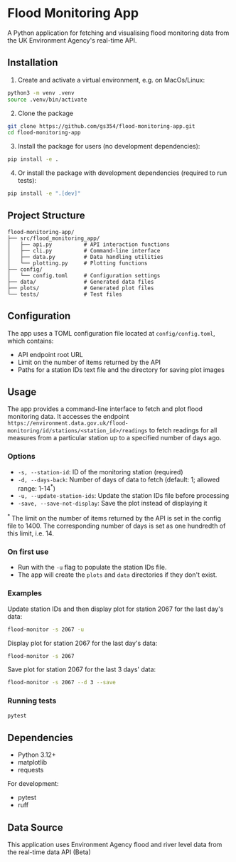# Flood Monitoring App

A Python application for fetching and visualising flood monitoring data from the UK Environment Agency's real-time API.

## Installation

1. Create and activate a virtual environment, e.g. on MacOs/Linux:
```bash
python3 -m venv .venv
source .venv/bin/activate
```

2. Clone the package
```bash
git clone https://github.com/gs354/flood-monitoring-app.git
cd flood-monitoring-app
```

3. Install the package for users (no development dependencies):
```bash
pip install -e .
```

4. Or install the package with development dependencies (required to run tests):
```bash
pip install -e ".[dev]"
```

## Project Structure

```
flood-monitoring-app/
├── src/flood_monitoring_app/
│   ├── api.py          # API interaction functions
│   ├── cli.py          # Command-line interface
│   ├── data.py         # Data handling utilities
│   └── plotting.py     # Plotting functions
├── config/
│   └── config.toml     # Configuration settings
├── data/               # Generated data files
├── plots/              # Generated plot files
└── tests/              # Test files
```

## Configuration

The app uses a TOML configuration file located at `config/config.toml`, which contains:
- API endpoint root URL
- Limit on the number of items returned by the API
- Paths for a station IDs text file and the directory for saving plot images


## Usage

The app provides a command-line interface to fetch and plot flood monitoring data. 
It accesses the endpoint `https://environment.data.gov.uk/flood-monitoring/id/stations/<station_id>/readings` to fetch readings for all measures from a particular station up to a specified number of days ago.

### Options

- `-s, --station-id`: ID of the monitoring station (required)
- `-d, --days-back`: Number of days of data to fetch (default: 1; allowed range: 1-14<sup>*</sup>)
- `-u, --update-station-ids`: Update the station IDs file before processing
- `-save, --save-not-display`: Save the plot instead of displaying it

<sup>*</sup> The limit on the number of items returned by the API is set in the config file to 1400. The corresponding number of days is set as one hundredth of this limit, i.e. 14. 

### On first use
- Run with the `-u` flag to populate the station IDs file.
- The app will create the `plots` and `data` directories if they don't exist.


### Examples

Update station IDs and then display plot for station 2067 for the last day's data:

```bash
flood-monitor -s 2067 -u
```

Display plot for station 2067 for the last day's data:

```bash
flood-monitor -s 2067
```

Save plot for station 2067 for the last 3 days' data:

```bash
flood-monitor -s 2067 --d 3 --save
```


### Running tests

```bash
pytest
```



## Dependencies

- Python 3.12+
- matplotlib
- requests

For development:
- pytest
- ruff

## Data Source

This application uses Environment Agency flood and river level data from the real-time data API (Beta)


    